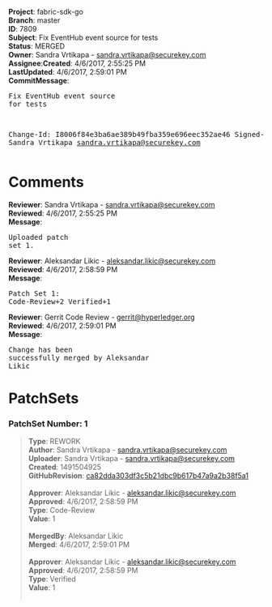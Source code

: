 <strong>Project</strong>: fabric-sdk-go</br><strong>Branch</strong>: master<br><strong>ID</strong>: 7809<br><strong>Subject</strong>: Fix EventHub event source for tests<br><strong>Status</strong>: MERGED<br><strong>Owner</strong>: Sandra Vrtikapa - sandra.vrtikapa@securekey.com<br><strong>Assignee</strong>:<strong>Created</strong>: 4/6/2017, 2:55:25 PM<br><strong>LastUpdated</strong>: 4/6/2017, 2:59:01 PM<br><strong>CommitMessage</strong>:<br><pre>Fix EventHub event source for tests

Change-Id: I8006f84e3ba6ae389b49fba359e696eec352ae46
Signed-off-by: Sandra Vrtikapa <sandra.vrtikapa@securekey.com>
</pre><h1>Comments</h1><strong>Reviewer</strong>: Sandra Vrtikapa - sandra.vrtikapa@securekey.com<br><strong>Reviewed</strong>: 4/6/2017, 2:55:25 PM<br><strong>Message</strong>: <pre>Uploaded patch set 1.</pre><strong>Reviewer</strong>: Aleksandar Likic - aleksandar.likic@securekey.com<br><strong>Reviewed</strong>: 4/6/2017, 2:58:59 PM<br><strong>Message</strong>: <pre>Patch Set 1: Code-Review+2 Verified+1</pre><strong>Reviewer</strong>: Gerrit Code Review - gerrit@hyperledger.org<br><strong>Reviewed</strong>: 4/6/2017, 2:59:01 PM<br><strong>Message</strong>: <pre>Change has been successfully merged by Aleksandar Likic</pre><h1>PatchSets</h1><h3>PatchSet Number: 1</h3><blockquote><strong>Type</strong>: REWORK<br><strong>Author</strong>: Sandra Vrtikapa - sandra.vrtikapa@securekey.com<br><strong>Uploader</strong>: Sandra Vrtikapa - sandra.vrtikapa@securekey.com<br><strong>Created</strong>: 1491504925<br><strong>GitHubRevision</strong>: [ca82dda303df3c5b21dbc9b617b47a9a2b38f5a1](https://github.com/hyperledger/fabric-sdk-go/commit/ca82dda303df3c5b21dbc9b617b47a9a2b38f5a1)<br><br><strong>Approver</strong>: Aleksandar Likic - aleksandar.likic@securekey.com<br><strong>Approved</strong>: 4/6/2017, 2:58:59 PM<br><strong>Type</strong>: Code-Review<br><strong>Value</strong>: 1<br><br><strong>MergedBy</strong>: Aleksandar Likic<br><strong>Merged</strong>: 4/6/2017, 2:59:01 PM<br><br><strong>Approver</strong>: Aleksandar Likic - aleksandar.likic@securekey.com<br><strong>Approved</strong>: 4/6/2017, 2:58:59 PM<br><strong>Type</strong>: Verified<br><strong>Value</strong>: 1<br><br></blockquote>